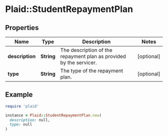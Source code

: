 # Plaid::StudentRepaymentPlan

## Properties

| Name | Type | Description | Notes |
| ---- | ---- | ----------- | ----- |
| **description** | **String** | The description of the repayment plan as provided by the servicer. | [optional] |
| **type** | **String** | The type of the repayment plan. | [optional] |

## Example

```ruby
require 'plaid'

instance = Plaid::StudentRepaymentPlan.new(
  description: null,
  type: null
)
```

